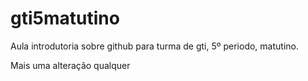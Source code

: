 # gti5matutino
Aula introdutoria sobre github para turma de gti, 5º periodo, matutino.

Mais uma alteração qualquer

